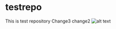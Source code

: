 # testrepo
This is test repository
Change3 
change2
![alt text](https://github.com/whoaminb/testrepo/blob/main/eth6.png?raw=true)
